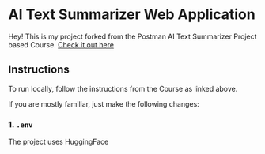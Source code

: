 # AI Text Summarizer Web Application

Hey! This is my project forked from the Postman AI Text Summarizer Project based Course. [Check it out here](https://academy.postman.com/project-ai-text-summarizer)

## Instructions

To run locally, follow the instructions from the Course as linked above.

If you are mostly familiar, just make the following changes:

### 1. `.env`

The project uses HuggingFace
